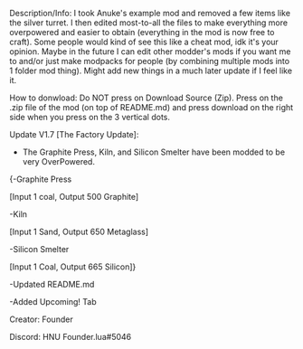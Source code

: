Description/Info: I took Anuke's example mod and removed a few items like the silver turret. I then edited most-to-all the files to make everything more overpowered and easier to obtain (everything in the mod is now free to craft). Some people would kind of see this like a cheat mod, idk it's your opinion. Maybe in the future I can edit other modder's mods if you want me to and/or just make modpacks for people (by combining multiple mods into 1 folder mod thing). Might add new things in a much later update if I feel like it.


How to donwload: Do NOT press on Download Source (Zip). Press on the .zip file of the mod (on top of README.md) and press download on the right side when you press on the 3 vertical dots.



Update V1.7 [The Factory Update]:

- The Graphite Press, Kiln, and Silicon Smelter have been modded to be very OverPowered.

{-Graphite Press

[Input 1 coal, Output 500 Graphite]

-Kiln

[Input 1 Sand, Output 650 Metaglass]

-Silicon Smelter

[Input 1 Coal, Output 665 Silicon]}

-Updated README.md

-Added Upcoming! Tab



Creator: Founder

Discord: HNU Founder.lua#5046
